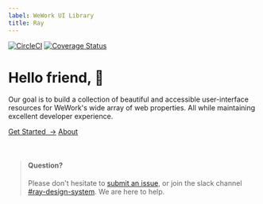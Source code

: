 ```yaml
---
label: WeWork UI Library
title: Ray
---
```


[![CircleCI](https://circleci.com/gh/WeConnect/ray.svg?style=svg&circle-token=99fe6d74b0b60e0113df0e37df0009ba77793b1d)](https://circleci.com/gh/WeConnect/ray) [![Coverage Status](https://coveralls.io/repos/github/WeConnect/ray/badge.svg?t=cuEPSr)](https://coveralls.io/github/WeConnect/ray)

# Hello friend, 👋

<page-intro>Our goal is to build a collection of beautiful and accessible user-interface resources for WeWork's wide array of web properties. All while maintaining excellent developer experience.</page-intro>

<a href="/getting-started" class="ray-button ray-button--primary ray-button--compact">Get Started &nbsp;→</a> <a href="/about" class="ray-button ray-button--secondary ray-button--compact">About</a>

<br />

> #### Question?
>
> Please don't hesitate to [submit an issue](https://github.com/WeConnect/ray/issues/new), or join the slack channel [#ray-design-system](https://wework.slack.com/messages/CFLL3QWQ5). We are here to help.
